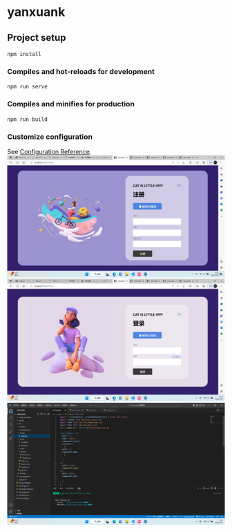 # yanxuank

## Project setup
```
npm install
```

### Compiles and hot-reloads for development
```
npm run serve
```

### Compiles and minifies for production
```
npm run build
```

### Customize configuration
See [Configuration Reference](https://cli.vuejs.org/config/).
![image](https://github.com/aass123as/wang/blob/main/src/assets/%E6%BC%94%E7%A4%BA/151008.png)
![image](https://github.com/aass123as/wang/blob/main/src/assets/%E6%BC%94%E7%A4%BA/%E5%B1%8F%E5%B9%95%E6%88%AA%E5%9B%BE%202023-02-21%20151045.png)
![image](https://github.com/aass123as/wang/blob/main/src/assets/%E6%BC%94%E7%A4%BA/%E5%B1%8F%E5%B9%95%E6%88%AA%E5%9B%BE%202023-02-21%20151144.png)
